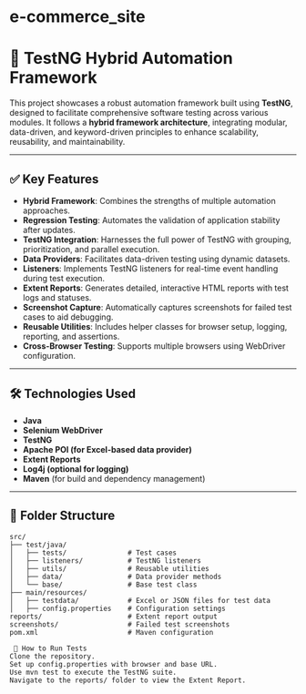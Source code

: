 ﻿# e-commerce_site
 # 🧪 TestNG Hybrid Automation Framework

This project showcases a robust automation framework built using **TestNG**, designed to facilitate comprehensive software testing across various modules. It follows a **hybrid framework architecture**, integrating modular, data-driven, and keyword-driven principles to enhance scalability, reusability, and maintainability.

---

## ✅ Key Features

- **Hybrid Framework**: Combines the strengths of multiple automation approaches.
- **Regression Testing**: Automates the validation of application stability after updates.
- **TestNG Integration**: Harnesses the full power of TestNG with grouping, prioritization, and parallel execution.
- **Data Providers**: Facilitates data-driven testing using dynamic datasets.
- **Listeners**: Implements TestNG listeners for real-time event handling during test execution.
- **Extent Reports**: Generates detailed, interactive HTML reports with test logs and statuses.
- **Screenshot Capture**: Automatically captures screenshots for failed test cases to aid debugging.
- **Reusable Utilities**: Includes helper classes for browser setup, logging, reporting, and assertions.
- **Cross-Browser Testing**: Supports multiple browsers using WebDriver configuration.

---

## 🛠️ Technologies Used

- **Java**
- **Selenium WebDriver**
- **TestNG**
- **Apache POI (for Excel-based data provider)**
- **Extent Reports**
- **Log4j (optional for logging)**
- **Maven** (for build and dependency management)

---

## 🧩 Folder Structure

```text
src/
├── test/java/
│   ├── tests/               # Test cases
│   ├── listeners/           # TestNG listeners
│   ├── utils/               # Reusable utilities
│   ├── data/                # Data provider methods
│   └── base/                # Base test class
├── main/resources/
│   ├── testdata/            # Excel or JSON files for test data
│   ├── config.properties    # Configuration settings
reports/                     # Extent report output
screenshots/                 # Failed test screenshots
pom.xml                      # Maven configuration

 🚀 How to Run Tests
Clone the repository.
Set up config.properties with browser and base URL.
Use mvn test to execute the TestNG suite.
Navigate to the reports/ folder to view the Extent Report.
